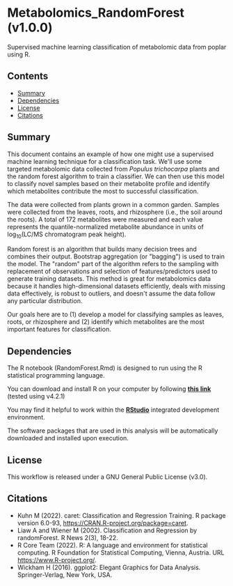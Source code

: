 # Metabolomics_RandomForest (v1.0.0)

Supervised machine learning classification of metabolomic data from poplar using R.

## Contents
- [Summary](#summary)
- [Dependencies](#dependencies)
- [License](#license)
- [Citations](#citations)

Summary
-----
This document contains an example of how one might use a supervised machine learning technique for a classification task. We'll use some targeted metabolomic data collected from *Populus trichocarpa* plants and the random forest algorithm to train a classifier. We can then use this model to classify novel samples based on their metabolite profile and identify which metabolites contribute the most to successful classification.
  
The data were collected from plants grown in a common garden. Samples were collected from the leaves, roots, and rhizosphere (i.e., the soil around the roots). A total of 172 metabolites were measured and each value represents the quantile-normalized metabolite abundance in units of log<sub>10</sub>(LC/MS chromatogram peak height).
  
Random forest is an algorithm that builds many decision trees and combines their output. Bootstrap aggregation (or "bagging") is used to train the model. The "random" part of the algorithm refers to the sampling with replacement of observations and selection of features/predictors used to generate training datasets. This method is great for metabolomics data because it handles high-dimensional datasets efficiently, deals with missing data effectively, is robust to outliers, and doesn't assume the data follow any particular distribution.
  
Our goals here are to (1) develop a model for classifying samples as leaves, roots, or rhizosphere and (2) identify which metabolites are the most important features for classification.

Dependencies
-----
The R notebook (RandomForest.Rmd) is designed to run using the R statistical programming language. 

You can download and install R on your computer by following [**this link**](https://mirrors.nics.utk.edu/cran/) (tested using v4.2.1)

You may find it helpful to work within the [**RStudio**](https://posit.co/download/rstudio-desktop/) integrated development environment.

The software packages that are used in this analysis will be automatically downloaded and installed upon execution.

License
-------
This workflow is released under a GNU General Public License (v3.0).

Citations
---------
* Kuhn M (2022). caret: Classification and Regression Training. R package version 6.0-93, <https://CRAN.R-project.org/package=caret>.
* Liaw A and Wiener M (2002). Classification and Regression by randomForest. R News 2(3), 18-22.
* R Core Team (2022). R: A language and environment for statistical computing. R Foundation for Statistical Computing, Vienna, Austria. URL https://www.R-project.org/.
* Wickham H (2016). ggplot2: Elegant Graphics for Data Analysis. Springer-Verlag, New York, USA.
